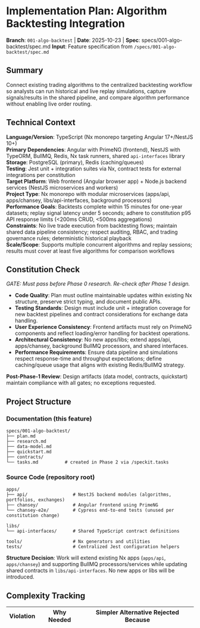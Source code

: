 # Implementation Plan: Algorithm Backtesting Integration

**Branch**: `001-algo-backtest` | **Date**: 2025-10-23 | **Spec**: specs/001-algo-backtest/spec.md
**Input**: Feature specification from `/specs/001-algo-backtest/spec.md`

## Summary

Connect existing trading algorithms to the centralized backtesting workflow so analysts can run historical and live replay simulations, capture signals/results in the shared pipeline, and compare algorithm performance without enabling live order routing.

## Technical Context

**Language/Version**: TypeScript (Nx monorepo targeting Angular 17+/NestJS 10+)  
**Primary Dependencies**: Angular with PrimeNG (frontend), NestJS with TypeORM, BullMQ, Redis, Nx task runners, shared `api-interfaces` library  
**Storage**: PostgreSQL (primary), Redis (caching/queues)  
**Testing**: Jest unit + integration suites via Nx, contract tests for external integrations per constitution  
**Target Platform**: Web frontend (Angular browser app) + Node.js backend services (NestJS microservices and workers)  
**Project Type**: Nx monorepo with modular microservices (apps/api, apps/chansey, libs/api-interfaces, background processors)  
**Performance Goals**: Backtests complete within 15 minutes for one-year datasets; replay signal latency under 5 seconds; adhere to constitution p95 API response limits (<200ms CRUD, <500ms aggregations)  
**Constraints**: No live trade execution from backtesting flows; maintain shared data pipeline consistency; respect auditing, RBAC, and trading governance rules; deterministic historical playback  
**Scale/Scope**: Supports multiple concurrent algorithms and replay sessions; results must cover at least five algorithms for comparison workflows

## Constitution Check

*GATE: Must pass before Phase 0 research. Re-check after Phase 1 design.*

- **Code Quality**: Plan must outline maintainable updates within existing Nx structure, preserve strict typing, and document public APIs.
- **Testing Standards**: Design must include unit + integration coverage for new backtest pipelines and contract considerations for exchange data handling.
- **User Experience Consistency**: Frontend artifacts must rely on PrimeNG components and reflect loading/error handling for backtest operations.
- **Architectural Consistency**: No new apps/libs; extend apps/api, apps/chansey, background BullMQ processors, and shared interfaces.
- **Performance Requirements**: Ensure data pipeline and simulations respect response-time and throughput expectations; define caching/queue usage that aligns with existing Redis/BullMQ strategy.

**Post-Phase-1 Review**: Design artifacts (data model, contracts, quickstart) maintain compliance with all gates; no exceptions requested.

## Project Structure

### Documentation (this feature)

```text
specs/001-algo-backtest/
├── plan.md
├── research.md
├── data-model.md
├── quickstart.md
├── contracts/
└── tasks.md          # created in Phase 2 via /speckit.tasks
```

### Source Code (repository root)

```text
apps/
├── api/                 # NestJS backend modules (algorithms, portfolios, exchanges)
├── chansey/             # Angular frontend using PrimeNG
└── chansey-e2e/         # Cypress end-to-end tests (unused per constitution change)

libs/
└── api-interfaces/      # Shared TypeScript contract definitions

tools/                   # Nx generators and utilities
tests/                   # Centralized Jest configuration helpers
```

**Structure Decision**: Work will extend existing Nx apps (`apps/api`, `apps/chansey`) and supporting BullMQ processors/services while updating shared contracts in `libs/api-interfaces`. No new apps or libs will be introduced.

## Complexity Tracking

| Violation | Why Needed | Simpler Alternative Rejected Because |
|-----------|------------|-------------------------------------|

